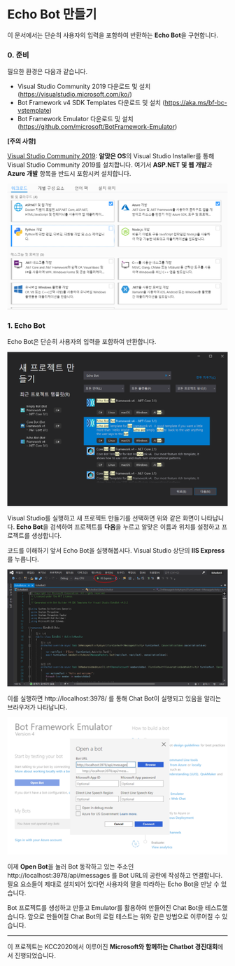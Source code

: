 # Echo Bot 만들기

이 문서에서는 단순히 사용자의 입력을 포함하여 반환하는 **Echo Bot**을 구현합니다.



### 0. 준비

필요한 환경은 다음과 같습니다.

- Visual Studio Community 2019 다운로드 및 설치 (https://visualstudio.microsoft.com/ko/)
- Bot Framework v4 SDK Templates  다운로드 및 설치 (https://aka.ms/bf-bc-vstemplate)
- Bot Framework Emulator 다운로드 및 설치 (https://github.com/microsoft/BotFramework-Emulator)

**[주의 사항]**

<u>Visual Studio Community 2019</u>: **알맞은 OS**의 Visual Studio Installer를 통해  Visual Studio Community 2019를 설치합니다. 여기서 **ASP.NET 및 웹 개발**과 **Azure 개발** 항목을 반드시 포함시켜 설치합니다.

<img src="..\imgs\notice.png"/>



### 1. Echo Bot

Echo Bot은 단순히 사용자의 입력을 포함하여 반환합니다.

<img src="..\imgs\make_echobot.png"/>

Visual Studio를 실행하고 새 프로젝트 만들기를 선택하면 위와 같은 화면이 나타납니다. **Echo Bot**을 검색하여 프로젝트를 **다음**을 누르고 알맞은 이름과 위치를 설정하고 프로젝트를 생성합니다.

코드를 이해하기 앞서 Echo Bot을 실행해봅시다. Visual Studio 상단의 **IIS Express**를 누릅니다.

<img src="..\imgs\test.png"/> 

이를 실행하면 http://localhost:3978/ 를 통해 Chat Bot이 실행되고 있음을 알리는 브라우저가 나타납니다.



<img src="..\imgs\bot_emulator.png"/>

이제 **Open Bot**을 눌러 Bot 동작하고 있는 주소인  http://localhost:3978/api/messages 를 Bot URL의 공란에 작성하고 연결합니다. 필요 요소들이 제대로 설치되어 있다면 사용자의 말을 따라하는 Echo Bot을 만날 수 있습니다.

Bot 프로젝트를 생성하고 만들고 Emulator를 활용하여 만들어진 Chat Bot을 테스트했습니다. 앞으로 만들어질 Chat Bot의 로컬 테스트는 위와 같은 방법으로 이루어질 수 있습니다.

------

이 프로젝트는 KCC2020에서 이루어진 **Microsoft와 함께하는 Chatbot 경진대회**에서 진행되었습니다.



